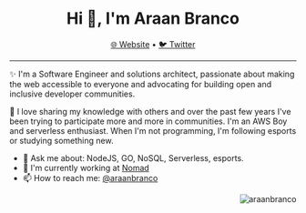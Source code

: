 <h1 align="center">Hi 👋, I'm Araan Branco</h1>
<p align="center">
  <a href="https://www.araanbran.co" target="_blank">🌐 Website</a> •
  <a href="https://twitter.com/araanbranco" target="_blank">🐦 Twitter</a>
</p>

---
✨ I'm a Software Engineer and solutions architect, passionate about making the web accessible to everyone and advocating for building open and inclusive developer communities.

💬 I love sharing my knowledge with others and over the past few years I've been trying to participate more and more in communities. I'm an AWS Boy and serverless enthusiast. When I'm not programming, I'm following esports or studying something new.

- 💬 Ask me about: NodeJS, GO, NoSQL, Serverless, esports.
- 🔭 I'm currently working at [Nomad](https://www.nomadglobal.com/)
- 📫 How to reach me: [@araanbranco](https://twitter.com/araanbranco)


<p align="right"> <img src="https://komarev.com/ghpvc/?username=araanbranco&label=visitors&color=100eb4&style=flat" alt="araanbranco" /> </p>